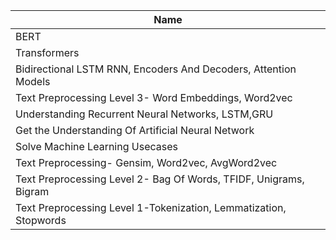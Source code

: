 |Name|
|---|
|BERT|
|Transformers|
|Bidirectional LSTM RNN, Encoders And Decoders, Attention Models |
|Text Preprocessing Level 3- Word Embeddings, Word2vec|
|Understanding Recurrent Neural Networks, LSTM,GRU|
|Get the Understanding Of Artificial Neural Network |
|Solve Machine Learning Usecases|
|Text Preprocessing- Gensim, Word2vec, AvgWord2vec|
|Text Preprocessing Level 2- Bag Of Words, TFIDF, Unigrams, Bigram|
|Text Preprocessing Level 1-Tokenization, Lemmatization, Stopwords|
